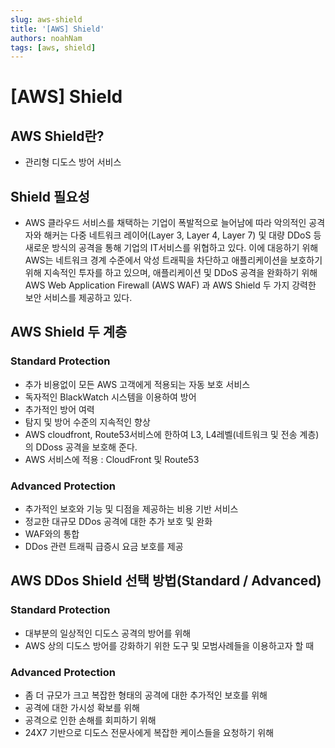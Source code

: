 ```yaml
---
slug: aws-shield
title: '[AWS] Shield'
authors: noahNam
tags: [aws, shield]
---
```


# [AWS] Shield

## AWS Shield란?

- 관리형 디도스 방어 서비스

## Shield 필요성

- AWS 클라우드 서비스를 채택하는 기업이 폭발적으로 늘어남에 따라 악의적인 공격자와 해커는 다중 네트워크 레이어(Layer 3, Layer 4, Layer 7) 및 대량 DDoS 등 새로운 방식의 공격을 통해 기업의 IT서비스를 위협하고 있다. 이에 대응하기 위해 AWS는 네트워크 경계 수준에서 악성 트래픽을 차단하고 애플리케이션을 보호하기 위해 지속적인 투자를 하고 있으며, 애플리케이션 및 DDoS 공격을 완화하기 위해 AWS Web Application Firewall (AWS WAF) 과 AWS Shield 두 가지 강력한 보안 서비스를 제공하고 있다.

## AWS Shield 두 계층

### Standard Protection

- 추가 비용없이 모든 AWS 고객에게 적용되는 자동 보호 서비스
- 독자적인 BlackWatch 시스템을 이용하여 방어
- 추가적인 방어 여력
- 탐지 및 방어 수준의 지속적인 향상
- AWS cloudfront, Route53서비스에 한하여 L3, L4레벨(네트워크 및 전송 계층)의 DDoss 공격을 보호해 준다.
- AWS 서비스에 적용 : CloudFront 및 Route53

### Advanced Protection

- 추가적인 보호와 기능 및 디점을 제공하는 비용 기반 서비스
- 정교한 대규모 DDos 공격에 대한 추가 보호 및 완화
- WAF와의 통합
- DDos 관련 트래픽 급증시 요금 보호를 제공

## AWS DDos Shield 선택 방법(Standard / Advanced)

### Standard Protection

- 대부분의 일상적인 디도스 공격의 방어를 위해
- AWS 상의 디도스 방어를 강화하기 위한 도구 및 모범사례들을 이용하고자 할 때

### Advanced Protection

- 좀 더 규모가 크고 복잡한 형태의 공격에 대한 추가적인 보호를 위해
- 공격에 대한 가시성 확보를 위해
- 공격으로 인한 손해를 회피하기 위해
- 24X7 기반으로 디도스 전문사에게 복잡한 케이스들을 요청하기 위해